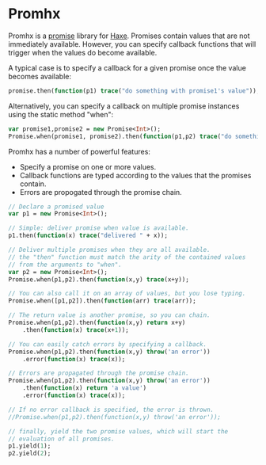Promhx
========

Promhx is a [promise](http://en.wikipedia.org/wiki/Futures_and_promises)
library for [Haxe](http://www.haxe.org).  Promises contain values that are not
immediately available. However, you can specify callback functions that will 
trigger when the values do become available.

A typical case is to specify a callback for a given promise once the value
becomes available:

```hx
promise.then(function(p1) trace("do something with promise1's value"));
```

Alternatively, you can specify a callback on multiple promise instances using 
the static method "when":

```hx
var promise1,promise2 = new Promise<Int>();
Promise.when(promise1, promise2).then(function(p1,p2) trace("do something with the promise values"));
```
Promhx has a number of powerful features:

* Specify a promise on one or more values.
* Callback functions are typed according to the values that the promises contain.
* Errors are propogated through the promise chain.

```hx
// Declare a promised value
var p1 = new Promise<Int>();

// Simple: deliver promise when value is available.
p1.then(function(x) trace("delivered " + x));

// Deliver multiple promises when they are all available. 
// the "then" function must match the arity of the contained values
// from the arguments to "when".
var p2 = new Promise<Int>(); 
Promise.when(p1,p2).then(function(x,y) trace(x+y));

// You can also call it on an array of values, but you lose typing.
Promise.when([p1,p2]).then(function(arr) trace(arr));

// The return value is another promise, so you can chain.
Promise.when(p1,p2).then(function(x,y) return x+y)
    .then(function(x) trace(x+1));

// You can easily catch errors by specifying a callback.
Promise.when(p1,p2).then(function(x,y) throw('an error'))
    .error(function(x) trace(x));

// Errors are propagated through the promise chain.
Promise.when(p1,p2).then(function(x,y) throw('an error'))
    .then(function(x) return 'a value')
    .error(function(x) trace(x));

// If no error callback is specified, the error is thrown.
//Promise.when(p1,p2).then(function(x,y) throw('an error'));

// finally, yield the two promise values, which will start the 
// evaluation of all promises.
p1.yield(1);
p2.yield(2);

```
